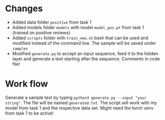 # Changes

- Added data folder `positive` from task 1
- Added models folder `models` with model `model_pos.pt` from task 1 (trained on positive reviews)
- Added `scripts` folder with `train_new.sh` bash that can be used and modified instead of the command line. The sample will be saved under `samples`
- Modified `generate.py` to accept an input sequence, feed it to the hidden layer and generate a text starting after the sequence. Comments in code file!

# Work flow

Generate a sample text by typing `python3 generate.py --input "your string"`.
The file will be named `generated.txt`.
The script will work with my model from task 1 and the respective data set.
Might need the torch venv from task 1 to be active!
